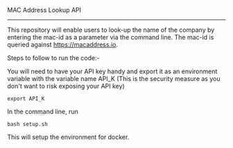 MAC Address Lookup API
_____________________


This repository will enable users to look-up the name of the company by entering the mac-id as a parameter via the command line. 
The mac-id is queried against https://macaddress.io.

Steps to follow to run the code:-

You will need to have your API key handy and export it as an environment variable with the variable name API_K (This is the security measure as you don't want to risk exposing your API key)
```
export API_K
```
In the command line, run 
```
bash setup.sh
```
This will setup the environment for docker.





